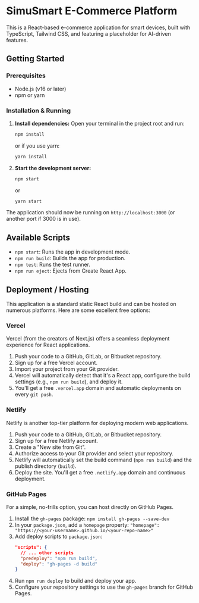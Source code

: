 
# SimuSmart E-Commerce Platform

This is a React-based e-commerce application for smart devices, built with TypeScript, Tailwind CSS, and featuring a placeholder for AI-driven features.

## Getting Started

### Prerequisites

- Node.js (v16 or later)
- npm or yarn

### Installation & Running

1.  **Install dependencies:**
    Open your terminal in the project root and run:
    ```bash
    npm install
    ```
    or if you use yarn:
    ```bash
    yarn install
    ```

2.  **Start the development server:**
    ```bash
    npm start
    ```
    or
    ```bash
    yarn start
    ```

The application should now be running on `http://localhost:3000` (or another port if 3000 is in use).

## Available Scripts

-   `npm start`: Runs the app in development mode.
-   `npm run build`: Builds the app for production.
-   `npm test`: Runs the test runner.
-   `npm run eject`: Ejects from Create React App.

## Deployment / Hosting

This application is a standard static React build and can be hosted on numerous platforms. Here are some excellent free options:

### Vercel

Vercel (from the creators of Next.js) offers a seamless deployment experience for React applications.

1.  Push your code to a GitHub, GitLab, or Bitbucket repository.
2.  Sign up for a free Vercel account.
3.  Import your project from your Git provider.
4.  Vercel will automatically detect that it's a React app, configure the build settings (e.g., `npm run build`), and deploy it.
5.  You'll get a free `.vercel.app` domain and automatic deployments on every `git push`.

### Netlify

Netlify is another top-tier platform for deploying modern web applications.

1.  Push your code to a GitHub, GitLab, or Bitbucket repository.
2.  Sign up for a free Netlify account.
3.  Create a "New site from Git".
4.  Authorize access to your Git provider and select your repository.
5.  Netlify will automatically set the build command (`npm run build`) and the publish directory (`build`).
6.  Deploy the site. You'll get a free `.netlify.app` domain and continuous deployment.

### GitHub Pages

For a simple, no-frills option, you can host directly on GitHub Pages.

1.  Install the `gh-pages` package: `npm install gh-pages --save-dev`
2.  In your `package.json`, add a `homepage` property: `"homepage": "https://<your-username>.github.io/<your-repo-name>"`
3.  Add deploy scripts to `package.json`:
    ```json
    "scripts": {
      // ... other scripts
      "predeploy": "npm run build",
      "deploy": "gh-pages -d build"
    }
    ```
4.  Run `npm run deploy` to build and deploy your app.
5.  Configure your repository settings to use the `gh-pages` branch for GitHub Pages.
